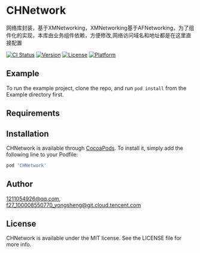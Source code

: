 # CHNetwork

网络库封装，基于XMNetworking，XMNetworking基于AFNetworking，为了组件化的实现，本库由业务组件依赖，方便修改,网络访问域名和地址都是在这里直接配置

[![CI Status](https://img.shields.io/travis/1211054926@qq.com/CHNetwork.svg?style=flat)](https://travis-ci.org/1211054926@qq.com/CHNetwork)
[![Version](https://img.shields.io/cocoapods/v/CHNetwork.svg?style=flat)](https://cocoapods.org/pods/CHNetwork)
[![License](https://img.shields.io/cocoapods/l/CHNetwork.svg?style=flat)](https://cocoapods.org/pods/CHNetwork)
[![Platform](https://img.shields.io/cocoapods/p/CHNetwork.svg?style=flat)](https://cocoapods.org/pods/CHNetwork)

## Example

To run the example project, clone the repo, and run `pod install` from the Example directory first.

## Requirements

## Installation

CHNetwork is available through [CocoaPods](https://cocoapods.org). To install
it, simply add the following line to your Podfile:

```ruby
pod 'CHNetwork'
```

## Author

1211054926@qq.com, f27_100008550770_yongsheng@git.cloud.tencent.com

## License

CHNetwork is available under the MIT license. See the LICENSE file for more info.
 

